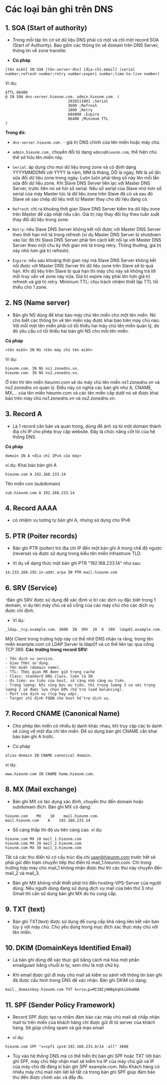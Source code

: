 # Các loại bản ghi trên DNS

## 1. SOA (Start of authority)

- Trong mỗi tập tin cơ sở dữ liệu DNS phải có một và chỉ một record SOA (Start of Authority). Bao gồm các thông tin về domain trên DNS Server, thông tin về zone transfer.

- **Cú pháp**
```
[tên miền] IN SOA [tên-server-dns] [địa-chỉ-email] (serial number;refresh number;retry number;experi number;time-to-live number)
```
Ví dụ:

```
$TTL 86400
@ IN SOA dns-server.hieunm.com. admin.hieunm.com. (
                            2020111801 ;Serial
                            3600 ;Refresh
                            1800 ;Retry
                            604800 ;Expire
                            86400 ;Minimum TTL
)
```
**Trong đó:**

- `dns-server.hieunm.com.` - giá trị DNS chính của tên miền hoặc máy chủ.

- `admin.hieunm.com.` chuyển đổi từ dạng `admin@hieunm.com`, thể hiện chủ thể sở hữu tên miền này.

- `Serial`: áp dụng cho mọi dữ liệu trong zone và có định dạng YYYYMMDDNN với YYYY là năm, MM là tháng, DD là ngày, NN là số lần sửa đổi dữ liệu zone trong ngày. Luôn luôn phải tăng số này lên mỗi lần sửa đổi dữ liệu zone. Khi Slave DNS Server liên lạc với Master DNS Server, trước tiên nó sẽ hỏi số serial. Nếu số serial của Slave nhỏ hơn số serial của máy Master tức là dữ liệu zone trên Slave đã cũ và sau đó Slave sẽ sao chép dữ liệu mới từ Master thay cho dữ liệu đang có.

- `Refresh`: chỉ ra khoảng thời gian Slave DNS Server kiểm tra dữ liệu zone trên Master để cập nhật nếu cần. Giá trị này thay đổi tùy theo tuần suất thay đổi dữ liệu trong zone.

- `Retry`: nếu Slave DNS Server không kết nối được với Master DNS Server theo thời hạn mô tả trong refresh (ví dụ Master DNS Server bị shutdown vào lúc đó thì Slave DNS Server phải tìm cách kết nối lại với Master DNS Server theo một chu kỳ thời gian mô tả trong retry. Thông thường, giá trị này nhỏ hơn giá trị refresh).

- `Expire`: nếu sau khoảng thời gian này mà Slave DNS Server không kết nối được với Master DNS Server thì dữ liệu zone trên Slave sẽ bị quá hạn. Khi dữ liệu trên Slave bị quá hạn thì máy chủ này sẽ không trả lời mỗi truy vấn về zone này nữa. Giá trị expire này phải lớn hơn giá trị refresh và giá trị retry. Minimum TTL: chịu trách nhiệm thiết lập TTL tối thiểu cho 1 zone.

## 2. NS (Name server)

- Bản ghi NS dùng để khai báo máy chủ tên miền cho một tên miền. Nó cho biết các thông tin về tên miền này được khai báo trên máy chủ nào. Với mỗi một tên miền phải có tổi thiểu hai máy chủ tên miền quản lý, do đó yêu cầu có tối thiểu hai bản ghi NS cho mỗi tên miền.

**Cú pháp**
```
<tên miền> IN NS <tên máy chủ tên miền>
```

Ví dụ:
```
hieunm.com. IN NS ns1.zonedns.vn.
hieunm.com. IN NS ns2.zonedns.vn.
```

Ở trên thì tên miền *hieunm.com* sẽ do máy chủ tên miền *ns1.zonedns.vn* và *ns2.zonedns.vn* quản lý. Điều này có nghĩa các bản ghi như A, CNAME, MX,... của tên miền hieunm.com và các tên miền cấp dưới nó sẽ được khai báo trên máy chủ *ns1.zonedns.vn* và *ns2.zonedns.vn*.

## 3. Record A

- Là 1 record căn bản và quan trọng, dùng để ánh xạ từ một domain thành địa chỉ IP cho phép truy cập website. Đây là chức năng cốt lõi của hệ thống DNS.

**Cú pháp**
```
domain IN A <địa chỉ IPv4 của máy>
```
ví dụ: Khai báo bản ghi A
```
hieunm.com A 192.168.233.14
```

Tên miền con (subdomain)
```
sub.hieunm.com A 192.168.233.14
```

## 4. Record AAAA
- có nhiệm vụ tương tự bản ghi A, nhưng sử dụng cho IPv6

## 5. PTR (Poiter records)

- Bản ghi PTR (poiter) trỏ địa chỉ IP đến một bản ghi A trong chế độ ngược (reverse) và được sử dụng trong kiểu tên miền infrastrure TLD.

- Ví dụ về dạng thức một bản ghi PTR "192.168.233.14" như sau:
```
14.233.168.192.in-addr.arpa IN PTR mail.hieunm.com
```

## 6. SRV (Service)

-Bản ghi SRV được sử dụng để xác định vị trí các dịch vụ đặc biệt trong 1 domain, ví dụ tên máy chủ và số cổng của các máy chủ cho các dịch vụ được chỉ định.

- Ví dụ:
```
_ldap._tcp.example.com. 3600  IN  SRV  10  0  389  ldap01.example.com.
```
Một Client trong trường hợp này có thể nhờ DNS nhận ra rằng, trong tên miền example.com có LDAP Server là ldap01 và có thể liên lạc qua cổng TCP 389.
**Các trường trong record SRV:**

    - Tên dịch vụ service.
    - Giao thức sử dụng.
    - Tên miền (domain name).
    - TTL: Thời gian RR được giữ trong cache
    - Class: standard DNS class, luôn là IN
    - Ưu tiên: ưu tiên của host, số càng nhỏ càng ưu tiên.
    - Trọng lượng: khi cùng bực ưu tiên, thì trọng lượng 3 so với trọng lượng 2 sẽ được lựa chọn 60% (hỗ trợ load balancing).
    - Port của dịch vụ (tcp hay udp).
    - Target chỉ định FQDN cho host hỗ trợ dịch vụ.

## 7. Record CNAME (Canonical Name)

- Cho phép tên miền có nhiều bí danh khác nhau, khi truy cập các bí danh sẽ cũng về một địa chỉ tên miền. Để sử dụng bản ghi CNAME cần khai báo bản ghi A trước.

- Cú pháp
```
alias-domain IN CNAME canonical domain.
```

ví dụ:
```
www.hieunm.com IN CNAME home.hieunm.com.
```

## 8. MX (Mail exchange)

- Bản ghi MX có tác dụng xác định, chuyển thư đến domain hoặc subdomain đích. Bản ghi MX có dạng:
```
hieunm.com    MX    10    mail.hieunm.com.
mail.hieunm.com    A    192.168.233.14
```
- Số càng thấp thì độ ưu tiên càng cao. ví dụ:
```
hieunm.com MX 10 mail_1.hieunm.com
hieunm.com MX 20 mail_2.hieunm.com
hieunm.com MX 30 mail_3.hieunm.com
```
Tất cả các thư điển tử có cấu trúc địa chị user@hieunm.com trước hết sẽ phải gửi đến trạm chuyển tiếp thư điển tử mail_1.hieunm.com. Chỉ trong trường hợp máy chủ mail_1 không nhận được thư thì các thư này chuyển đến mail_2 và mail_3.

- Bản ghi MX không nhất thiết phải trỏ đến hosting-VPS-Server của người dùng. Nếu người dùng đang sử dụng dịch vụ mail của bên thứ 3 như Gmail thì cần sử dung bản ghi MX do họ cung cấp.

## 9. TXT (text)

- Bản ghi TXT(text) được sử dụng để cung cấp khả năng liên kết văn bản tùy ý với máy chủ. Chủ yếu dùng trong mục đích xác thực máy chủ với tên miền.

## 10. DKIM (DomainKeys Identified Email)

- Là bản ghi dùng để xác thực gửi bằng cách mã hóa một phần emailguwir bằng chuỗi kí tự, xem như là một chữ ký.

- Khi email được gửi đi máy chủ mail sẽ kiểm so sánh với thông tin bản ghi đã được cấu hình trong DNS để xác nhận. Bản ghi DKIM có dạng:
```
mail._domainkey.hieunm.com TXT k=rsa;p=MIIBIjANBgkqhkiG9w0BA
```

## 11. SPF (Sender Policy Framework)

- Record SPF được tạo ra nhằm đảm bảo các máy chủ mail sẽ chấp nhận mail từ trên miền của khách hàng chỉ được gửi đi từ server của khách hàng. Sẽ giúp chống spam và giả mạo email

- ví dụ:
```
hieunm.com SPF "v=spf1 ipv4:192.168.233.0/24 -all" 3600
```

- Tùy vào hệ thống DNS mà có thể hiển thị bản ghi SPF hoặc TXT Với bản ghi SPF, máy chủ tiếp nhận mail sẽ kiểm tra IP của máy chủ gửi và IP của máy chủ đã đăng kí bản ghi SPF example.com. Nếu Khách hàng có nhiều máy chủ mail nên liệt kê tất cả trong bản ghi SPF giúp đảm bảo thư đến được chính xác và đầy đủ.